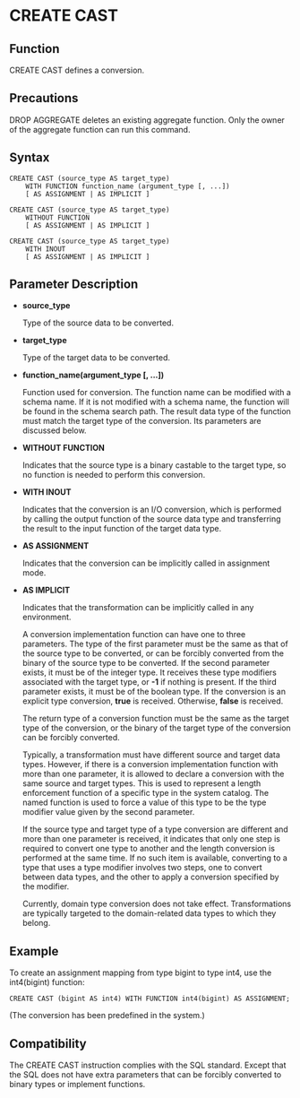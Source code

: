 # CREATE CAST<a name="EN-US_TOPIC_0000001080982678"></a>

## Function<a name="section173831846163116"></a>

CREATE CAST defines a conversion.

## Precautions<a name="section786041713618"></a>

DROP AGGREGATE deletes an existing aggregate function. Only the owner of the aggregate function can run this command.

## Syntax<a name="section1374719912321"></a>

```
CREATE CAST (source_type AS target_type)
    WITH FUNCTION function_name (argument_type [, ...])
    [ AS ASSIGNMENT | AS IMPLICIT ]

CREATE CAST (source_type AS target_type)
    WITHOUT FUNCTION
    [ AS ASSIGNMENT | AS IMPLICIT ]

CREATE CAST (source_type AS target_type)
    WITH INOUT
    [ AS ASSIGNMENT | AS IMPLICIT ]
```

## Parameter Description<a name="section62781959163314"></a>

-   **source\_type**

    Type of the source data to be converted.

-   **target\_type**

    Type of the target data to be converted.

-   **function\_name\(argument\_type \[, ...\]\)**

    Function used for conversion. The function name can be modified with a schema name. If it is not modified with a schema name, the function will be found in the schema search path. The result data type of the function must match the target type of the conversion. Its parameters are discussed below.

-   **WITHOUT FUNCTION**

    Indicates that the source type is a binary castable to the target type, so no function is needed to perform this conversion.

-   **WITH INOUT**

    Indicates that the conversion is an I/O conversion, which is performed by calling the output function of the source data type and transferring the result to the input function of the target data type.

-   **AS ASSIGNMENT**

    Indicates that the conversion can be implicitly called in assignment mode.

-   **AS IMPLICIT**

    Indicates that the transformation can be implicitly called in any environment.

    A conversion implementation function can have one to three parameters. The type of the first parameter must be the same as that of the source type to be converted, or can be forcibly converted from the binary of the source type to be converted. If the second parameter exists, it must be of the integer type. It receives these type modifiers associated with the target type, or  **-1**  if nothing is present. If the third parameter exists, it must be of the boolean type. If the conversion is an explicit type conversion,  **true**  is received. Otherwise,  **false**  is received.

    The return type of a conversion function must be the same as the target type of the conversion, or the binary of the target type of the conversion can be forcibly converted.

    Typically, a transformation must have different source and target data types. However, if there is a conversion implementation function with more than one parameter, it is allowed to declare a conversion with the same source and target types. This is used to represent a length enforcement function of a specific type in the system catalog. The named function is used to force a value of this type to be the type modifier value given by the second parameter.

    If the source type and target type of a type conversion are different and more than one parameter is received, it indicates that only one step is required to convert one type to another and the length conversion is performed at the same time. If no such item is available, converting to a type that uses a type modifier involves two steps, one to convert between data types, and the other to apply a conversion specified by the modifier.

    Currently, domain type conversion does not take effect. Transformations are typically targeted to the domain-related data types to which they belong.


## Example<a name="section14411351193419"></a>

To create an assignment mapping from type bigint to type int4, use the int4\(bigint\) function:

```
CREATE CAST (bigint AS int4) WITH FUNCTION int4(bigint) AS ASSIGNMENT;
```

\(The conversion has been predefined in the system.\)

## Compatibility<a name="section9989313154010"></a>

The CREATE CAST instruction complies with the SQL standard. Except that the SQL does not have extra parameters that can be forcibly converted to binary types or implement functions.

